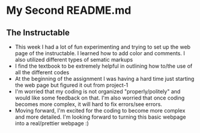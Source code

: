 # My Second README.md

## The Instructable

* This week I had a lot of fun experimenting and trying to set up the web page of the instructable. I learned how to add color and comments. I also utilized different types of sematic markups
* I find the textbook to be extremely helpful in outlining how to/the use of all the different codes
* At the beginning of the assignment I was having a hard time just starting the web page but figured it out from project-1
* I'm worried that my coding is not organized "properly/politely" and would like some feedback on that. I'm also worried that once coding becomes more complex, it will hard to fix errors/see errors.
* Moving forward, I'm excited for the coding to become more complex and more detailed. I'm looking forward to turning this basic webpage into a real/prettier webpage :)
